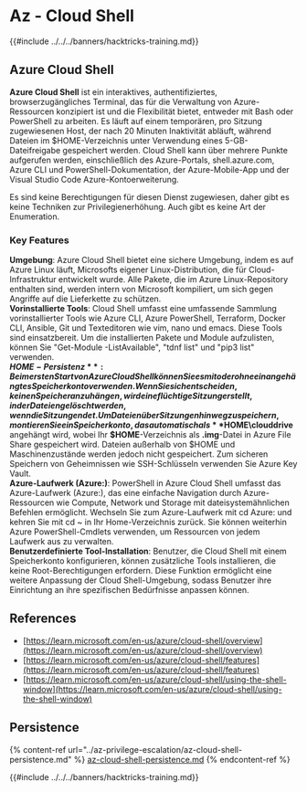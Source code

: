 # Az - Cloud Shell

{{#include ../../../banners/hacktricks-training.md}}

## Azure Cloud Shell

**Azure Cloud Shell** ist ein interaktives, authentifiziertes, browserzugängliches Terminal, das für die Verwaltung von Azure-Ressourcen konzipiert ist und die Flexibilität bietet, entweder mit Bash oder PowerShell zu arbeiten. Es läuft auf einem temporären, pro Sitzung zugewiesenen Host, der nach 20 Minuten Inaktivität abläuft, während Dateien im $HOME-Verzeichnis unter Verwendung eines 5-GB-Dateifreigabe gespeichert werden. Cloud Shell kann über mehrere Punkte aufgerufen werden, einschließlich des Azure-Portals, shell.azure.com, Azure CLI und PowerShell-Dokumentation, der Azure-Mobile-App und der Visual Studio Code Azure-Kontoerweiterung.

Es sind keine Berechtigungen für diesen Dienst zugewiesen, daher gibt es keine Techniken zur Privilegienerhöhung. Auch gibt es keine Art der Enumeration.

### Key Features

**Umgebung**: Azure Cloud Shell bietet eine sichere Umgebung, indem es auf Azure Linux läuft, Microsofts eigener Linux-Distribution, die für Cloud-Infrastruktur entwickelt wurde. Alle Pakete, die im Azure Linux-Repository enthalten sind, werden intern von Microsoft kompiliert, um sich gegen Angriffe auf die Lieferkette zu schützen.  
**Vorinstallierte Tools**: Cloud Shell umfasst eine umfassende Sammlung vorinstallierter Tools wie Azure CLI, Azure PowerShell, Terraform, Docker CLI, Ansible, Git und Texteditoren wie vim, nano und emacs. Diese Tools sind einsatzbereit. Um die installierten Pakete und Module aufzulisten, können Sie "Get-Module -ListAvailable", "tdnf list" und "pip3 list" verwenden.  
**$HOME-Persistenz**: Beim ersten Start von Azure Cloud Shell können Sie es mit oder ohne ein angehängtes Speicherkonto verwenden. Wenn Sie sich entscheiden, keinen Speicher anzuhängen, wird eine flüchtige Sitzung erstellt, in der Dateien gelöscht werden, wenn die Sitzung endet. Um Dateien über Sitzungen hinweg zu speichern, montieren Sie ein Speicherkonto, das automatisch als **$HOME\clouddrive** angehängt wird, wobei Ihr **$HOME**-Verzeichnis als **.img**-Datei in Azure File Share gespeichert wird. Dateien außerhalb von $HOME und Maschinenzustände werden jedoch nicht gespeichert. Zum sicheren Speichern von Geheimnissen wie SSH-Schlüsseln verwenden Sie Azure Key Vault.  
**Azure-Laufwerk (Azure:)**: PowerShell in Azure Cloud Shell umfasst das Azure-Laufwerk (Azure:), das eine einfache Navigation durch Azure-Ressourcen wie Compute, Network und Storage mit dateisystemähnlichen Befehlen ermöglicht. Wechseln Sie zum Azure-Laufwerk mit cd Azure: und kehren Sie mit cd ~ in Ihr Home-Verzeichnis zurück. Sie können weiterhin Azure PowerShell-Cmdlets verwenden, um Ressourcen von jedem Laufwerk aus zu verwalten.  
**Benutzerdefinierte Tool-Installation**: Benutzer, die Cloud Shell mit einem Speicherkonto konfigurieren, können zusätzliche Tools installieren, die keine Root-Berechtigungen erfordern. Diese Funktion ermöglicht eine weitere Anpassung der Cloud Shell-Umgebung, sodass Benutzer ihre Einrichtung an ihre spezifischen Bedürfnisse anpassen können.

## References

* [https://learn.microsoft.com/en-us/azure/cloud-shell/overview](https://learn.microsoft.com/en-us/azure/cloud-shell/overview)
* [https://learn.microsoft.com/en-us/azure/cloud-shell/features](https://learn.microsoft.com/en-us/azure/cloud-shell/features)
* [https://learn.microsoft.com/en-us/azure/cloud-shell/using-the-shell-window](https://learn.microsoft.com/en-us/azure/cloud-shell/using-the-shell-window)

## Persistence

{% content-ref url="../az-privilege-escalation/az-cloud-shell-persistence.md" %}
[az-cloud-shell-persistence.md](../az-privilege-escalation/az-cloud-shell-persistence.md)
{% endcontent-ref %}

{{#include ../../../banners/hacktricks-training.md}}
